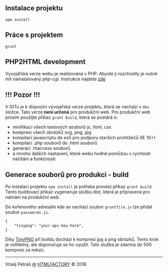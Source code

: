 ## Instalace projektu

```npm install```

## Práce s projektem

```grunt```


## PHP2HTML development

Vyvojářská verze webu je realizováná v PHP. Abyste ji rozchodily je nutné mít nainstalovaný *php-cgi*. Instrukce najdete [zde](https://github.com/bezoerb/grunt-php2html)

## !!! Pozor !!!

V GITu je k dispozici vývojařská verze projektu, která se nachází v `dev` složce. Tato verze **není určená** pro produkční web. Pro produkční web prosím použijte příkaz `grunt build`, která se postárá o:
- minifikaci všech textových souborů js, html, css
- kompresi všech obrázků svg, png, jpg
- kompilaci javascriptu do es5 pro podporu starších prohlížečů (IE 10+)
- kompilaci .php souborů do .html souborů
- generaci .htaccess souborů
- a mnoho dalších nastavení, které webu hodně pomůžou v rychlosti načítání a funkčnosti


## Generace souborů pro produkci - **build**

Po instalaci projektu `npm install` je potřeba provést příkaz `grunt build`. Tento buildovací příkaz vygeneruje složku dist, která je připravená pro nahrání na produkční web.

Do kořenového adresáře kde se nachází soubor `gruntfile.js` lze přidat soubor `passwords.js`. 

```
{
  	"tinypng": "your-api-key-here",
}
```

Díky [TinyPNG](https://tinypng.com/) při buildu dochází k kompresi jpg a png obrázků. Tento krok je volittelný, ale doporučuje se ho využit. Tato služba je zdarma do 500 kompresí za měsíc.

---

Vitalij Petráš @ [HTMLFACTORY](http://www.html-factory.cz/) © 2018
